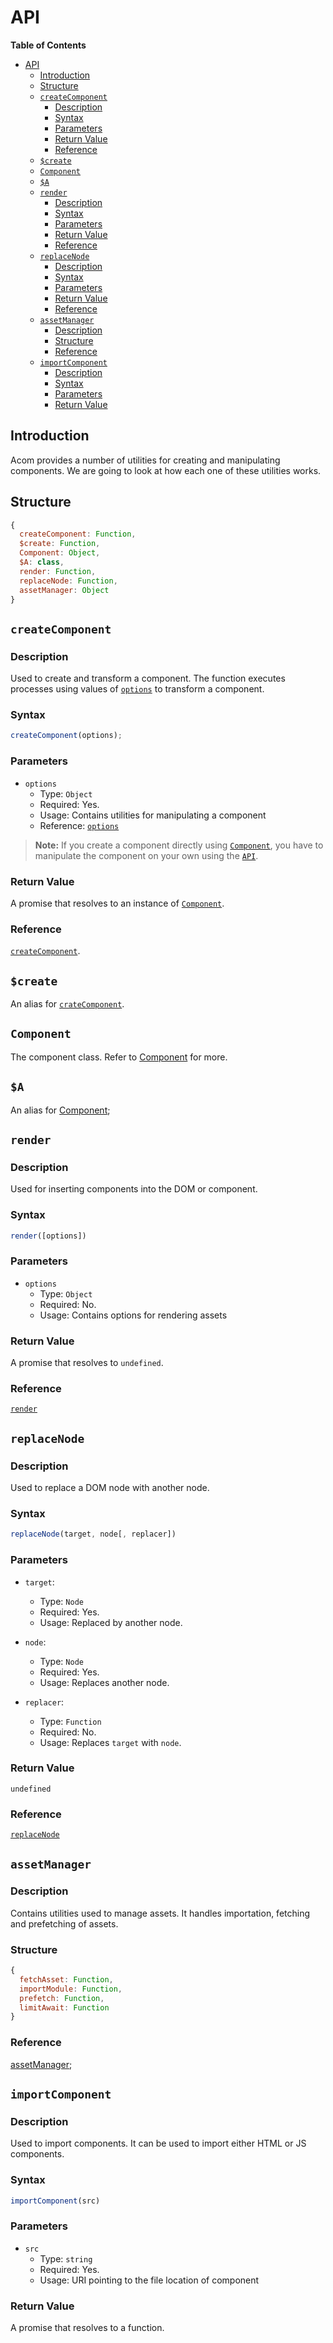 # API

__Table of Contents__

- [API](#api)
  - [Introduction](#introduction)
  - [Structure](#structure)
  - [`createComponent`](#createcomponent)
    - [Description](#description)
    - [Syntax](#syntax)
    - [Parameters](#parameters)
    - [Return Value](#return-value)
    - [Reference](#reference)
  - [`$create`](#create)
  - [`Component`](#component)
  - [`$A`](#a)
  - [`render`](#render)
    - [Description](#description-1)
    - [Syntax](#syntax-1)
    - [Parameters](#parameters-1)
    - [Return Value](#return-value-1)
    - [Reference](#reference-1)
  - [`replaceNode`](#replacenode)
    - [Description](#description-2)
    - [Syntax](#syntax-2)
    - [Parameters](#parameters-2)
    - [Return Value](#return-value-2)
    - [Reference](#reference-2)
  - [`assetManager`](#assetmanager)
    - [Description](#description-3)
    - [Structure](#structure-1)
    - [Reference](#reference-3)
  - [`importComponent`](#importcomponent)
    - [Description](#description-4)
    - [Syntax](#syntax-3)
    - [Parameters](#parameters-3)
    - [Return Value](#return-value-3)


## Introduction

Acom provides a number of utilities for creating and manipulating components. We are going to look at how each one of these utilities works.

## Structure

```js
{
  createComponent: Function,
  $create: Function,
  Component: Object,
  $A: class,
  render: Function,
  replaceNode: Function,
  assetManager: Object
}
```

## `createComponent`

### Description

Used to create and transform a component. The function executes processes using values of [`options`](#options) to transform a component.

### Syntax

```js
createComponent(options);
```

### Parameters

- `options`
  - Type: `Object`
  - Required: Yes.
  - Usage: Contains utilities for manipulating a component
  - Reference: [`options`](./options.md)


> __Note:__ If you create a component directly using [`Component`](./component/component.md), you have to manipulate the component on your own using the [`API`](./component/component.md#api).

### Return Value

A promise that resolves to an instance of [`Component`](#component).

### Reference

[`createComponent`](./create-component.md).

## `$create`

An alias for [`crateComponent`](#createcomponent).

## `Component`

The component class. Refer to [Component](./component/component.md) for more.

## `$A`

An alias for [Component](#component);

## `render`

### Description

Used for inserting components into the DOM or component.

### Syntax

```js
render([options])
```

### Parameters

- `options`
  - Type: `Object`
  - Required: No.
  - Usage: Contains options for rendering assets

### Return Value

A promise that resolves to `undefined`.

### Reference

[`render`](./render.md)

## `replaceNode`

### Description

Used to replace a DOM node with another node.

### Syntax

```js
replaceNode(target, node[, replacer])
```

### Parameters

- `target`:
  - Type: `Node`
  - Required: Yes.
  - Usage: Replaced by another node.

- `node`:
  - Type: `Node`
  - Required: Yes.
  - Usage: Replaces another node.

- `replacer`:
  - Type: `Function`
  - Required: No.
  - Usage: Replaces `target` with `node`.

### Return Value

`undefined`

### Reference

[`replaceNode`](#replace-node.md)

## `assetManager`

### Description

Contains utilities used to manage assets. It handles importation, fetching and prefetching of assets.

### Structure

```js
{
  fetchAsset: Function,
  importModule: Function,
  prefetch: Function,
  limitAwait: Function
}
```

### Reference

[assetManager](./asset-manager.md);


## `importComponent`

### Description

Used to import components. It can be used to import either HTML or JS components.

### Syntax

```js
importComponent(src)
```

### Parameters

- `src`
  - Type: `string`
  - Required: Yes.
  - Usage: URI pointing to the file location of component

### Return Value

A promise that resolves to a function.
